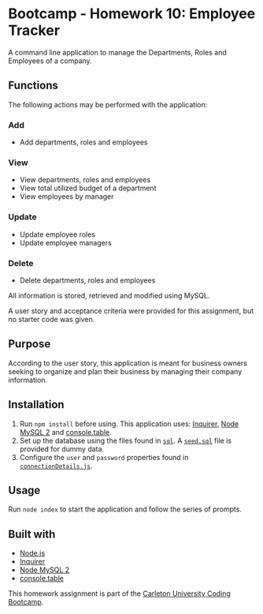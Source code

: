 # Bootcamp - Homework 10: Employee Tracker

A command line application to manage the Departments, Roles and Employees of a company.

## Functions
The following actions may be performed with the application:

### Add
- Add departments, roles and employees

### View
- View departments, roles and employees
- View total utilized budget of a department
- View employees by manager

### Update
- Update employee roles
- Update employee managers

### Delete
- Delete departments, roles and employees


All information is stored, retrieved and modified using MySQL.

A user story and acceptance criteria were provided for this assignment, but no starter code was given.

## Purpose
According to the user story, this application is meant for business owners seeking to organize and plan their business by managing their company information.

## Installation
1. Run `npm install` before using. This application uses: [Inquirer](https://www.npmjs.com/package/inquirer), [Node MySQL 2](https://www.npmjs.com/package/mysql2) and [console.table](https://www.npmjs.com/package/console.table).
2. Set up the database using the files found in [`sql`](./sql). A [`seed.sql`](./sql/seed.sql) file is provided for dummy data.
3. Configure the `user` and `password` properties found in [`connectionDetails.js`](./assets/constants/connectionDetails.js).

## Usage
Run `node index` to start the application and follow the series of prompts.

## Built with
- [Node.js](https://nodejs.org/en/)
- [Inquirer](https://www.npmjs.com/package/inquirer)
- [Node MySQL 2](https://www.npmjs.com/package/mysql2)
- [console.table](https://www.npmjs.com/package/console.table)

This homework assignment is part of the [Carleton University Coding Bootcamp](https://bootcamp.carleton.ca/).